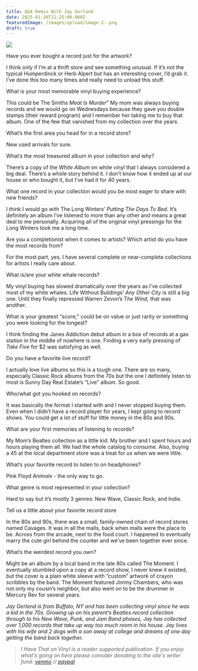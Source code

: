 ```yaml
---
title: Q&A Remix With Jay Gerland
date: 2025-01-30T11:25:00.000Z
featuredImage: /images/upload/image-2-.png
draft: true
---
```

![](/images/upload/image-2-.png)

Have you ever bought a record just for the artwork?

I think only if I’m at a thrift store and see something unusual. If it’s not the typical Humperdinck or Herb Alpert but has an interesting cover, I’d grab it. I’ve done this too many times and really need to unload this stuff.

What is your most memorable vinyl buying experience?

This could be The Smiths *Meat Is Murder*” My mom was always buying records and we would go on Wednesdays because they gave you double stamps (their reward program) and I remember her taking me to buy that album. One of the few that vanished from my collection over the years.

What’s the first area you head for in a record store?

New used arrivals for sure.

What’s the most treasured album in your collection and why?

There’s a copy of the *White Album* on white vinyl that I always considered a big deal. There’s a whole story behind it. I don’t know how it ended up at our house or who bought it, but I’ve had it for 40 years.

What one record in your collection would you be most eager to share with new friends?

I think I would go with The Long Winters’ *Putting The Days To Bed*. It’s definitely an album I’ve listened to more than any other and means a great deal to me personally. Acquiring all of the original vinyl pressings for the Long Winters took me a long time.

Are you a completionist when it comes to artists? Which artist do you have the most records from?

For the most part, yes. I have several complete or near-complete collections for artists I really care about.

What is/are your white whale records?

My vinyl buying has slowed dramatically over the years as I’ve collected most of my white whales. Life Without Buildings’ *Any Other City* is still a big one. Until they finally repressed Warren Zevon’s T*he Wind,* that was another.

What is your greatest “score;” could be on value or just rarity or something you were looking for the longest?

I think finding the Janes Addiction debut album in a box of records at a gas station in the middle of nowhere is one. Finding a very early pressing of *Take Five* for $2 was satisfying as well.

Do you have a favorite live record?

I actually love live albums so this is a tough one. There are so many, especially Classic Rock albums from the 70s but the one I definitely listen to most is Sunny Day Real Estate’s “Live” album. So good.

Who/what got you hooked on records?

It was basically the format I started with and I never stopped buying them. Even when I didn’t have a record player for years, I kept going to record shows. You could get a lot of stuff for little money in the 80s and 90s.

What are your first memories of listening to records?

My Mom’s Beatles collection as a little kid. My brother and I spent hours and hours playing them all. We had the whole catalog to consume. Also, buying a 45 at the local department store was a treat for us when we were little.

What’s your favorite record to listen to on headphones?

Pink Floyd *Animals* - the only way to go.

What genre is most represented in your collection?

Hard to say but it’s mostly 3 genres: New Wave, Classic Rock, and Indie.

Tell us a little about your favorite record store

In the 80s and 90s, there was a small, family-owned chain of record stores named Cavages. It was in all the malls, back when malls were the place to be. Across from the arcade, next to the food court. I happened to eventually marry the cute girl behind the counter and we’ve been together ever since.

What’s the weirdest record you own?

Might be an album by a local band in the late 80s called The Moment. I eventually stumbled upon a copy at a record show, I never knew it existed, but the cover is a plain white sleeve with “custom” artwork of crayon scribbles by the band. The Moment featured Jimmy Chambers, who was not only my cousin’s neighbor, but also went on to be the drummer in Mercury Rev for several years.


*Jay Gerland is from Buffalo, NY and has been collecting vinyl since he was a kid in the 70s. Growing up on his parent’s Beatles record collection through to his New Wave, Punk, and Jam Band phases, Jay has collected over 1,000 records that take up way too much room in his house. Jay lives with his wife and 2 dogs with a son away at college and dreams of one day getting the band back together.*

> *I Have That on Vinyl is a reader supported publication. If you enjoy what's going on here please consider donating to the site's writer fund: [venmo](https://account.venmo.com/u/Michele-Catalano2659) // [paypal](https://www.paypal.com/paypalme/goingitaloneny?country.x=US&locale.x=en_US)*
